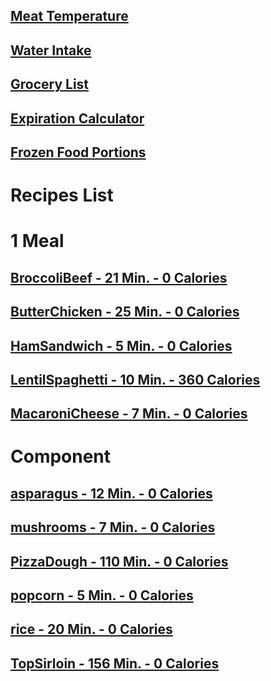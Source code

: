 ## [Meat Temperature](https://www.clickthisnick.com/recipes/meatTemp.html)
## [Water Intake](https://www.clickthisnick.com/recipes/waterIntake.html)
## [Grocery List](https://www.clickthisnick.com/recipes/groceryList.html)
## [Expiration Calculator](https://www.clickthisnick.com/recipes/expirationCalculator.html)
## [Frozen Food Portions](https://www.clickthisnick.com/recipes/frozenFood.html)
# Recipes List
# 1 Meal
## [BroccoliBeef - 21 Min. - 0 Calories](https://www.clickthisnick.com/recipes/dist/broccolibeef.html)

## [ButterChicken - 25 Min. - 0 Calories](https://www.clickthisnick.com/recipes/dist/butterchicken.html)

## [HamSandwich - 5 Min. - 0 Calories](https://www.clickthisnick.com/recipes/dist/hamsandwich.html)

## [LentilSpaghetti - 10 Min. - 360 Calories](https://www.clickthisnick.com/recipes/dist/lentilspaghetti.html)

## [MacaroniCheese - 7 Min. - 0 Calories](https://www.clickthisnick.com/recipes/dist/macaronicheese.html)

# Component
## [asparagus - 12 Min. - 0 Calories](https://www.clickthisnick.com/recipes/dist/asparagus.html)

## [mushrooms - 7 Min. - 0 Calories](https://www.clickthisnick.com/recipes/dist/mushrooms.html)

## [PizzaDough - 110 Min. - 0 Calories](https://www.clickthisnick.com/recipes/dist/pizzadough.html)

## [popcorn - 5 Min. - 0 Calories](https://www.clickthisnick.com/recipes/dist/popcorn.html)

## [rice - 20 Min. - 0 Calories](https://www.clickthisnick.com/recipes/dist/rice.html)

## [TopSirloin - 156 Min. - 0 Calories](https://www.clickthisnick.com/recipes/dist/topsirloin.html)

